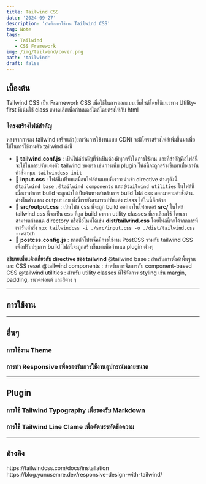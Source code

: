 ```yaml
---
title: Tailwind CSS
date: '2024-09-27'
description: 'บันทึกการใช้งาน Tailwind CSS'
tag: Note
tags:
   - Tailwind
   - CSS Framework
img: /img/tailwind/cover.png
path: 'tailwind'
draft: false
---
```


## เบื้องต้น
Tailwind CSS เป็น Framework CSS เพื่อใช้ในการออกแบบเว็บไซต์โดยใช้แนวทาง Utility-first ที่เน้นใช้ class ขนาดเล็กเพื่อกำหนดสไตล์โดยตรงให้กับ html

### โครงสร้างไฟล์สำคัญ
หลงจากการลง tailwind เสร็จแล้ว(ยกเว้นการใช้งานแบบ CDN) จะมีโครงสร้างไฟล์เพิ่มขึ้นมาเพื่อใช้ในการใช้งานตัว tailwind ดังนี้
- **📁 tailwind.conf.js** : เป็นไฟล์สำคัญที่จำเป็นต้องมีทุกครั้งในการใช้งาน และที่สำคัญคือไฟล์นี้จะใช้ในการปรับแต่งตัว tailwind ของเรา เช่นการเพิ่ม plugin ไฟล์นี้จะถูกสร้างขึ้นมาเมื่อเรารันคำสั่ง `npx tailwindcss init`
- **📁 input.css** : ไฟล์นี้เปรียบเสมือนไฟล์ต้นแบบที่เราจะนำเข้า directive ต่างๆดังนี้ `@tailwind base` , `@tailwind components` และ `@tailwind utilities` ในไฟล์นี้เมื่อเราทำการ build จะถูกนำไปเป็นต้นทางสำหรับการ build ไฟล์ css ออกมาตามคำสั่งด้านล่างในส่วนของ output เลย ทั้งนี้เรายังสามารถปรับแต่ง class ได้ในนี้อีกด้วย
- **📁 src/output.css** : เป้นไฟล์ css ที่จะถูก build ออกมาในโฟลเดอร์ **src/** ในไฟล์ tailwind.css นี้จะเป็น css ที่ถูก build มาจาก utility classes ที่เราเลือกใช้ โดยเราสามารถกำหนด directory หรือชื่อใหม่ได้เช่น **dist/tailwind.css** โดยไฟล์นี้จะได้จากการที่เรารันคำสั่ง `npx tailwindcss -i ./src/input.css -o ./dist/tailwind.css --watch`
- **📁 postcss.config.js** : หากตัวโปรเจ็คมีการใช้งาน PostCSS รวมกับ tailwind CSS เพื่อปรับปรุงการ build ไฟล์นี้จะถูกสร้างขึ้นมาเพื่อกำหนด plugin ต่างๆ

<ref-box>
   <b>อธิบายเพิ่มเเติมเกี่ยวกับ directive ของ tailwind</b>
   @tailwind base : สำหรับการตั้งค่าพื้นฐานและ CSS reset
   @tailwind components : สำหรับการจัดการกับ component-based CSS
   @tailwind utilities : สำหรับ utility classes ที่ใช้จัดการ styling เช่น margin, padding, ขนาดฟอนต์ และสีต่าง ๆ
</ref-box>

---
## การใช้งาน

---
## อื่นๆ
### การใช้งาน Theme
### การทำ Responsive เพื่อรองรับการใช้งานอุปกรณ์หลายขนาด

---
## Plugin
### การใช้ Tailwind Typography เพื่อรองรับ Markdown
### การใช้ Tailwind Line Clame เพื่อตัดบรรทัดข้อความ

---
## อ้างอิง
<ref-box>
https://tailwindcss.com/docs/installation
https://blog.yunusemre.dev/responsive-design-with-tailwind/
</ref-box>
